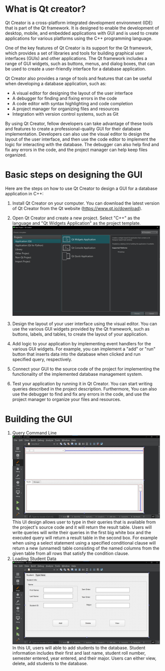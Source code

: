# What is Qt creator?
Qt Creator is a cross-platform integrated development environment (IDE) that is part of the Qt framework. It is designed to enable the development of desktop, mobile, and embedded applications with GUI and is used to create applications for various platforms using the C++ programming language.

One of the key features of Qt Creator is its support for the Qt framework, which provides a set of libraries and tools for building graphical user interfaces (GUIs) and other applications. The Qt framework includes a range of GUI widgets, such as buttons, menus, and dialog boxes, that can be used to create a user-friendly interface for a database application.

Qt Creator also provides a range of tools and features that can be useful when developing a database application, such as:

* A visual editor for designing the layout of the user interface
* A debugger for finding and fixing errors in the code
* A code editor with syntax highlighting and code completion
* A project manager for organizing files and resources
* Integration with version control systems, such as Git

By using Qt Creator, fellow developers can take advantage of these tools and features to create a professional-quality GUI for their database implementation. Developers can also use the visual editor to design the layout of the user interface, and then use the code editor to implement the logic for interacting with the database. The debugger can also help find and fix any errors in the code, and the project manager can help keep files organized.

# Basic steps on designing the GUI
Here are the steps on how to use Qt Creator to design a GUI for a database application in C++:

1. Install Qt Creator on your computer. You can download the latest version of Qt Creator from the Qt website (https://www.qt.io/download).

2. Open Qt Creator and create a new project. Select "C++" as the language and "Qt Widgets Application" as the project template.
![Alt text](screenshots/ss_qt_widget_app.jpg)
3. Design the layout of your user interface using the visual editor. You can use the various GUI widgets provided by the Qt framework, such as buttons, labels, and tables, to create the layout of your application.

4. Add logic to your application by implementing event handlers for the various GUI widgets. For example, you can implement a "add" or "run" button that inserts data into the database when clicked and run specified query, respectively.

5. Connect your GUI to the source code of the project for implementing the functionality of the implemented database management system.

6. Test your application by running it in Qt Creator. You can start writing queries described in the project description. Furthermore, You can also use the debugger to find and fix any errors in the code, and use the project manager to organize your files and resources.

# Building the GUI
1. Query Command Line
![Alt text](screenshots/ss_query_tab.jpg)
This UI design allows user to type in their queries that is available from the project's source code and it will return the result table. Users will write queries will write their queries in the first big white box and the executed query will return a result table in the second box. For example when using a select statement using a specified conditional clause will return a new (unnamed) table
consisting of the named columns from the given table from all rows that satisfy the condition clause.
2. Loading Student Data
![Alt text](screenshots/ss_load_student.jpg)
In this UI, users will able to add students to the database. Student information includes their first and last name, student roll number, semester entered, year entered, and their major. Users can either view, delete, add students to the database. 